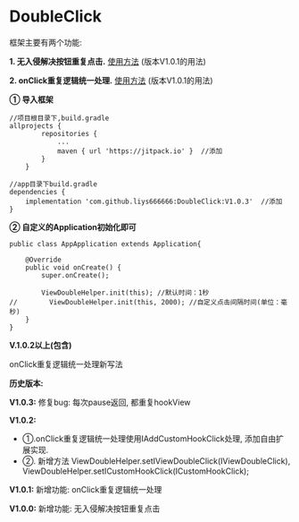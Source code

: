 # DoubleClick
框架主要有两个功能: 

**1. 无入侵解决按钮重复点击.** [使用方法](https://www.jianshu.com/p/7f3e5c8b8643) (版本V1.0.1的用法)

**2. onClick重复逻辑统一处理.** [使用方法](https://www.jianshu.com/p/b4038a2d68eb) (版本V1.0.1的用法)

**① 导入框架**
```
//项目根目录下,build.gradle
allprojects {
		repositories {
			...
			maven { url 'https://jitpack.io' }  //添加
		}
	}
```
```
//app目录下build.gradle
dependencies {
    implementation 'com.github.liys666666:DoubleClick:V1.0.3'  //添加
}
```
**② 自定义的Application初始化即可**
```
public class AppApplication extends Application{

    @Override
    public void onCreate() {
        super.onCreate();

        ViewDoubleHelper.init(this); //默认时间：1秒
//        ViewDoubleHelper.init(this, 2000); //自定义点击间隔时间(单位：毫秒)
    }
}
```


**V.1.0.2以上(包含)**

onClick重复逻辑统一处理新写法


**历史版本:**

**V1.0.3:**	修复bug: 每次pause返回, 都重复hookView


**V1.0.2:**	
* ①.onClick重复逻辑统一处理使用IAddCustomHookClick处理, 添加自由扩展实现. 
* ②. 新增方法 ViewDoubleHelper.setIViewDoubleClick(IViewDoubleClick), ViewDoubleHelper.setICustomHookClick(ICustomHookClick);



**V1.0.1:** 	新增功能: onClick重复逻辑统一处理



**V1.0.0:** 	新增功能: 无入侵解决按钮重复点击
